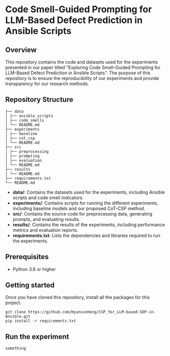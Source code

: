 # Code Smell-Guided Prompting for LLM-Based Defect Prediction in Ansible Scripts

## Overview
This repository contains the code and datasets used for the experiments presented in our paper titled "Exploring Code Smell-Guided Prompting for LLM-Based Defect Prediction in Ansible Scripts". The purpose of this repository is to ensure the reproducibility of our experiments and provide transparency for our research methods.

## Repository Structure
```
├── data
│ ├── ansible_scripts
│ ├── code_smells
│ └── README.md
├── experiments
│ ├── baseline
│ ├── cot_csp
│ └── README.md
├── src
│ ├── preprocessing
│ ├── prompting
│ ├── evaluation
│ └── README.md
├── results
│ └── README.md
├── requirements.txt
└── README.md
```

- **data/**: Contains the datasets used for the experiments, including Ansible scripts and code smell indicators.
- **experiments/**: Contains scripts for running the different experiments, including baseline models and our proposed CoT-CSP method.
- **src/**: Contains the source code for preprocessing data, generating prompts, and evaluating results.
- **results/**: Contains the results of the experiments, including performance metrics and evaluation reports.
- **requirements.txt**: Lists the dependencies and libraries required to run the experiments.

## Prerequisites
- Python 3.8 or higher

## Getting started
Once you have cloned this repository, install all the packages for this project.
```
git clone https://github.com/HyunsunHong/CSP_for_LLM-based-SDP-in-Ansible.git
pip install -r requirements.txt
```

## Run the experiment
```
something
```
